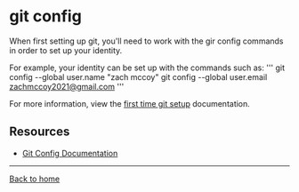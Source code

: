 # git config

When first setting up git, you'll need to work with the gir config commands in order to set up your identity.

For example, your identity can be set up with the commands such as:
'''
git config --global user.name "zach mccoy"
git config --global user.email zachmccoy2021@gmail.com
'''

For more information, view the [first time git setup](https://git-scm.com/book/en/v2/Getting-Started-First-Time-Git-Setup) documentation.

## Resources

- [Git Config Documentation](https://git-scm.com/docs/git-config)

---

[Back to home](../README.md)